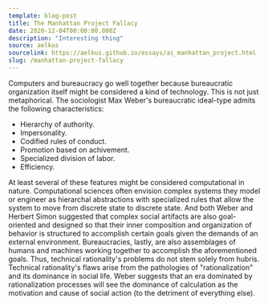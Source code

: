 ```yaml
---
template: blog-post
title: The Manhattan Project Fallacy
date: 2020-12-04T00:00:00.000Z
description: "Interesting thing"
source: aelkus
sourcelink: https://aelkus.github.io/essays/ai_manhattan_project.html
slug: /manhattan-project-fallacy
---
```


Computers and bureaucracy go well together because bureaucratic organization itself might be considered a kind of technology. This is not just metaphorical. The sociologist Max Weber's bureaucratic ideal-type admits the following characteristics:

* Hierarchy of authority.
* Impersonality.
* Codified rules of conduct.
* Promotion based on achivement.
* Specialized division of labor.
* Efficiency.

At least several of these features might be considered computational in nature. Computational sciences often envision complex systems they model or engineer as hierarchal abstractions with specialized rules that allow the system to move from discrete state to discrete state. And both Weber and Herbert Simon suggested that complex social artifacts are also goal-oriented and designed so that their inner composition and organization of behavior is structured to accomplish certain goals given the demands of an external environment. Bureaucracies, lastly, are also assemblages of humans and machines working together to accomplish the aforementioned goals. Thus, technical rationality's problems do not stem solely from hubris. Technical rationality's flaws arise from the pathologies of "rationalization" and its dominance in social life. Weber suggests that an era dominated by rationalization processes will see the dominance of calculation as the motivation and cause of social action (to the detriment of everything else).
